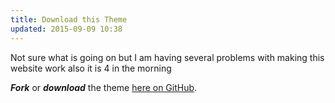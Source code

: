 ```yaml
---
title: Download this Theme
updated: 2015-09-09 10:38
---
```


Not sure what is going on but I am having several problems with making this website work also it is 4 in the morning

**_Fork_** or **_download_** the theme [here on GitHub](https://github.com/heiswayi/the-plain).
